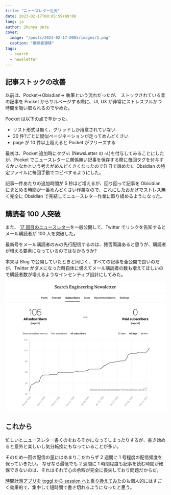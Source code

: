 ```yaml
---
title: "ニュースレター近況"
date: 2023-02-17T00:05:59+09:00
lang: ja
author: Shunya Ueta
cover:
  image: "/posts/2023-02-17-0005/images/1.png"
  caption: "購読者遷移"
tags:
  - search
  - newsletter
---
```


## 記事ストックの改善

以前は、Pocket→Obisdian→ 執筆という流れだったが、
ストックされている昔の記事を Pocket からサルベージする際に、UI, UX が非常にストレスフルかつ時間を吸い取られるのでやめた。

Pocket は以下の点で辛かった。

- リスト形式は無く、グリッドしか用意されていない
- 20 件?ごとに疑似ページネーションが走ってめんどくさい
- page が 10 件以上超えると Pocket がフリーズする

最初は、Pocket 追加時にタグ`nl` (NewsLetter の `nl`)を付与してみることにしたが、Pocket でニュースレターに関係無い記事を保存する際に毎回タグを付与するかいなかという考えがめんどくさくなったので(1 日で諦めた)、Obsidian の特定ファイルに毎回手動でコピペするようにした。

記事一件あたりの追加時間が 5 秒ほど増えるが、回り回って記事を Obisidian にまとめる時間が一番めんどくさい作業なので、これにしたおかげでストレス無く完全に Obsidian で完結してニュースレター作業に取り組めるようになった。

## 購読者 100 人突破

また、 [17 回目のニュースレター](https://searchengineeringnewsletter.substack.com/p/search-engineering-newsletter-vol17)を一般公開して、Twitter でリンクを告知するとメール購読者が 100 人を突破した。

最新号をメール購読者のみの先行配信するのは、賛否両論あると思うが、購読者が増える要素になっているのではなかろうか?

本来は Blog で公開していたときと同じく、すべての記事を全公開で良いのだが、Twitter がダメになった時自体に備えてメール購読者の数も増えてほしいので購読者数が増えるようなインセンティブ設計にしてみた。

![購読者遷移](/posts/2023-02-17-0005/images/1.png)

## これから

忙しいとニュースレター書くのをおろそかになってしまったりするが、書き始めると意外と楽しいし気分転換にもなっていることが多い。

そのため一回の配信の量にはあまりこだわらず 2 週間に 1 号程度の配信頻度を保っていきたい。
なぜなら最低でも 2 週間に 1 時間程度も記事を読む時間が確保できないのは、それはそれで心の余暇が完全に喪失しており問題だからだ。

[時間計測アプリを toggl から session へと乗り換えてみた](/posts/2023-02-12-0133)のも個人的にはすごく効果的で、集中して短時間で書き切れるようになったと思う。
